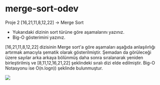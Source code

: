 # merge-sort-odev

Proje 2
[16,21,11,8,12,22] -> Merge Sort

- Yukarıdaki dizinin sort türüne göre aşamalarını yazınız.
- Big-O gösterimini yazınız.

[16,21,11,8,12,22] dizisinin Merge sort'a göre aşamaları aşağıda anlaşılırlığı artırmak amacıyla şematik olarak gösterilmiştir. Şemadan da görüleceği üzere sayılar arka arkaya bölünmüş daha sonra sıralanarak yeniden birleştirilmiş ve [8,11,12,16,21,22] şeklindeki sıralı dizi elde edilmiştir. Big-O Notasyonu ise O(n.logn)) şeklinde bulunmuştur.

![](https://github.com/mkaganm/merge-sort-odev/blob/main/image_2022-06-16_131418101.png)

